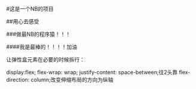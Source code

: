 #这是一个NB的项目

##用心去感受

###做最NB的程序猿！！！

####我是最棒的！！！！加油

让弹性盒元素在必要的时候拆行：

display:flex;
flex-wrap: wrap;
justify-content: space-between;往2头靠
flex-direction: column;改变伸缩布局的方向为纵轴